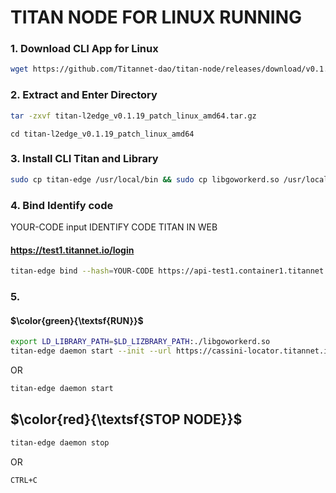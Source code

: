 # TITAN NODE FOR LINUX RUNNING

### 1. Download CLI App for Linux
```bash
wget https://github.com/Titannet-dao/titan-node/releases/download/v0.1.19/titan-l2edge_v0.1.19_patch_linux_amd64.tar.gz
```

### 2. Extract and Enter Directory
```bash
tar -zxvf titan-l2edge_v0.1.19_patch_linux_amd64.tar.gz
```

```
cd titan-l2edge_v0.1.19_patch_linux_amd64
```

### 3. Install CLI Titan and Library
```bash
sudo cp titan-edge /usr/local/bin && sudo cp libgoworkerd.so /usr/local/lib
```

### 4. Bind Identify code
YOUR-CODE input IDENTIFY CODE TITAN IN WEB <h4>https://test1.titannet.io/login</h4>
```bash
titan-edge bind --hash=YOUR-CODE https://api-test1.container1.titannet.io/api/v2/device/binding
```

### 5. <h4>$\color{green}{\textsf{RUN}}$</h4>
```bash
export LD_LIBRARY_PATH=$LD_LIZBRARY_PATH:./libgoworkerd.so
titan-edge daemon start --init --url https://cassini-locator.titannet.io:5000/rpc/v0
```
OR
```bash
titan-edge daemon start
```

## $\color{red}{\textsf{STOP NODE}}$
```bash
titan-edge daemon stop
```
OR
```bash
CTRL+C
```
